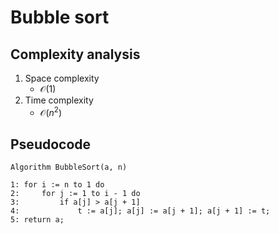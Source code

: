 # Bubble sort

## Complexity analysis

1. Space complexity
    - $\mathcal{O}(1)$
2. Time complexity
    - $\mathcal{O}(n^2)$

## Pseudocode

```
Algorithm BubbleSort(a, n)

1: for i := n to 1 do
2:     for j := 1 to i - 1 do
3:         if a[j] > a[j + 1]
4:             t := a[j]; a[j] := a[j + 1]; a[j + 1] := t;
5: return a;
```
